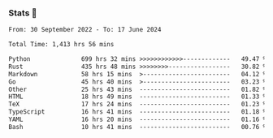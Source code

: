 ### Stats 👋
<!--START_SECTION:waka-->

```txt
From: 30 September 2022 - To: 17 June 2024

Total Time: 1,413 hrs 56 mins

Python              699 hrs 32 mins >>>>>>>>>>>>-------------   49.47 %
Rust                435 hrs 48 mins >>>>>>>>-----------------   30.82 %
Markdown            58 hrs 15 mins  >------------------------   04.12 %
Go                  45 hrs 40 mins  >------------------------   03.23 %
Other               25 hrs 43 mins  -------------------------   01.82 %
HTML                18 hrs 49 mins  -------------------------   01.33 %
TeX                 17 hrs 24 mins  -------------------------   01.23 %
TypeScript          16 hrs 41 mins  -------------------------   01.18 %
YAML                16 hrs 20 mins  -------------------------   01.16 %
Bash                10 hrs 41 mins  -------------------------   00.76 %
```

<!--END_SECTION:waka-->

<!--
**buhaytza2005/buhaytza2005** is a ✨ _special_ ✨ repository because its `README.md` (this file) appears on your GitHub profile.

Here are some ideas to get you started:

- 🔭 I’m currently working on ...
- 🌱 I’m currently learning ...
- 👯 I’m looking to collaborate on ...
- 🤔 I’m looking for help with ...
- 💬 Ask me about ...
- 📫 How to reach me: ...
- 😄 Pronouns: ...
- ⚡ Fun fact: ...
-->


